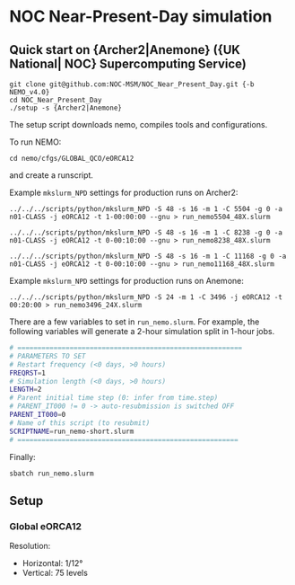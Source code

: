 # NOC Near-Present-Day simulation

## Quick start on {Archer2|Anemone} ({UK National| NOC} Supercomputing Service)
```shell
git clone git@github.com:NOC-MSM/NOC_Near_Present_Day.git {-b NEMO_v4.0}
cd NOC_Near_Present_Day
./setup -s {Archer2|Anemone}
```
The setup script downloads nemo, compiles tools and configurations.

To run NEMO:
```shell
cd nemo/cfgs/GLOBAL_QCO/eORCA12
```
and create a runscript.

Example `mkslurm_NPD` settings for production runs on Archer2:
```shell
../../../scripts/python/mkslurm_NPD -S 48 -s 16 -m 1 -C 5504 -g 0 -a n01-CLASS -j eORCA12 -t 1-00:00:00 --gnu > run_nemo5504_48X.slurm

../../../scripts/python/mkslurm_NPD -S 48 -s 16 -m 1 -C 8238 -g 0 -a n01-CLASS -j eORCA12 -t 0-00:10:00 --gnu > run_nemo8238_48X.slurm

../../../scripts/python/mkslurm_NPD -S 48 -s 16 -m 1 -C 11168 -g 0 -a n01-CLASS -j eORCA12 -t 0-00:10:00 --gnu > run_nemo11168_48X.slurm
```

Example `mkslurm_NPD` settings for production runs on Anemone:
```shell
../../../scripts/python/mkslurm_NPD -S 24 -m 1 -C 3496 -j eORCA12 -t 00:20:00 > run_nemo3496_24X.slurm
```


There are a few variables to set in `run_nemo.slurm`. For example, the following variables will generate a 2-hour simulation split in 1-hour jobs.
```bash
# ========================================================
# PARAMETERS TO SET
# Restart frequency (<0 days, >0 hours)
FREQRST=1
# Simulation length (<0 days, >0 hours)
LENGTH=2
# Parent initial time step (0: infer from time.step)
# PARENT_IT000 != 0 -> auto-resubmission is switched OFF
PARENT_IT000=0
# Name of this script (to resubmit)
SCRIPTNAME=run_nemo-short.slurm
# =======================================================
```
Finally:
```shell
sbatch run_nemo.slurm
```




## Setup
### Global eORCA12
Resolution:
- Horizontal: 1/12°
- Vertical: 75 levels
